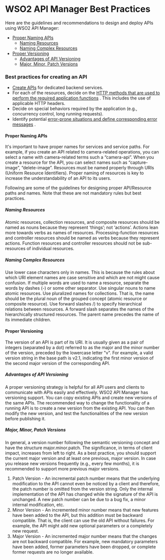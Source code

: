 # WSO2 API Manager Best Practices

Here are the guidelines and recommendations to design and deploy APIs using WSO2 API Manager:

-   [Proper Naming APIs](#WSO2APIManagerBestPractices-ProperNamingAPIs)
    -   [Naming Resources](#WSO2APIManagerBestPractices-NamingResources)
    -   [Naming Complex Resources](#WSO2APIManagerBestPractices-NamingComplexResources)
-   [Proper Versioning](#WSO2APIManagerBestPractices-ProperVersioning)
    -   [Advantages of API Versioning](#WSO2APIManagerBestPractices-AdvantagesofAPIVersioning)
    -   [Major, Minor, Patch Versions](#WSO2APIManagerBestPractices-Major,Minor,PatchVersions)

### Best practices for creating an API

-   [Create APIs](https://docs.wso2.com/display/AM260/Create+and+Publish+an+API) for dedicated backend services.
-   For each of the resources, decide on the [HTTP methods that are used to perform the required application functions](https://docs.wso2.com/display/AM210/Key+Concepts#KeyConcepts-HTTPmethods) . This includes the use of applicable HTTP headers.
-   Decide on special behaviors required by the application (e.g., concurrency control, long running requests).
-   Identify potential [error-prone situations and define corresponding error messages](../../../troubleshooting/error-handling) .

#### Proper Naming APIs

It's important to have proper names for services and service paths. For example, if you create an API related to camera-related operations, you can select a name with camera-related terms such a “camera-api”. When you create a resource for the API, you can select names such as “capture-image”, “delete-image”. Resources must be named properly through URIs (Uniform Resource Identifiers). Proper naming of resources is key to increase the understandability of an API to its users.

Following are some of the guidelines for designing proper API/Resource paths and names. Note that these are not mandatory rules but best practices.

##### Naming Resources

Atomic resources, collection resources, and composite resources should be named as nouns because they represent ‘things’; not ‘actions’. Actions lean more towards verbs as names of resources. Processing-function resources and controller resources should be named as verbs because they represent actions. Function resources and controller resources should not be sub-resources of individual resources.

##### Naming Complex Resources

Use lower case characters only in names. This is because the rules about which URI element names are case sensitive and which are not might cause confusion. If multiple words are used to name a resource, separate the words by dashes (-) or some other separator. Use singular nouns to name atomic resources. Use pluralized names for collections. That is, the name should be the plural noun of the grouped concept (atomic resource or composite resource). Use forward slashes /) to specify hierarchical relations between resources. A forward slash separates the names of the hierarchically structured resources. The parent name precedes the name of its immediate children.

#### Proper Versioning

The version of an API is part of its URI. It is usually given as a pair of integers (separated by a dot) referred to as the major and the minor number of the version, preceded by the lowercase letter "v". For example, a valid version string in the base path is v2.1, indicating the first minor version of the second major version of the corresponding API.

##### Advantages of API Versioning

A proper versioning strategy is helpful for all API users and clients to communicate with APIs easily and effectively. WSO2 API Manager has versioning support. You can copy existing APIs and create new versions of the same APIs. The recommended way to change the functionality of a running API is to create a new version from the existing API. You can then modify the new version, and test the functionalities of the new version before publishing it.

##### Major, Minor, Patch Versions

In general, a version number following the semantic versioning concept and have the structure major.minor.patch. The significance, in terms of client impact, increases from left to right. As a best practice, you should support the current major version and at least one previous, major version. In case you release new versions frequently (e.g., every few months), it is recommended to support more previous major versions.

1.  Patch Version - An incremental patch number means that the underlying modification to the API cannot even be noticed by a client and therefore, the patch number is omitted from the version string. Only the internal implementation of the API has changed while the signature of the API is unchanged. A new patch number can be due to a bug fix, a minor internal modification, etc.
2.  Minor Version - An incremented minor number means that new features have been added to the API, but this addition must be backward compatible. That is, the client can use the old API without failures. For example, the API might add new optional parameters or a completely new request.
3.  Major Version - An incremented major number means that the changes are not backward compatible. For example, new mandatory parameters have been added, former parameters have been dropped, or complete former requests are no longer available.

